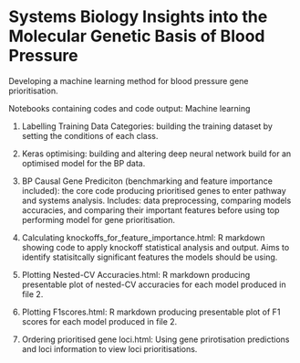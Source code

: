 # Systems Biology Insights into the Molecular Genetic Basis of Blood Pressure
Developing a machine learning method for blood pressure gene prioritisation.

Notebooks containing codes and code output:
Machine learning

1. Labelling Training Data Categories: building the training dataset by setting the conditions of each class.

2. Keras optimising: building and altering deep neural network build for an optimised model for the BP data.

3. BP Causal Gene Prediciton (benchmarking and feature importance included): the core code producing prioritised genes to enter pathway and systems analysis. Includes: data preprocessing, comparing models accuracies, and comparing their important features before using top performing model for gene prioritisation.


4. Calculating knockoffs_for_feature_importance.html: R markdown showing code to apply knockoff statistical analysis and output. Aims to identify statisitcally significant features the models should be using.

5. Plotting Nested-CV Accuracies.html: R markdown producing presentable plot of nested-CV accuracies for each model produced in file 2.

6. Plotting F1scores.html: R markdown producing presentable plot of F1 scores for each model produced in file 2.

7. Ordering prioritised gene loci.html: Using gene prirotisation predictions and loci information to view loci prioritisations.

